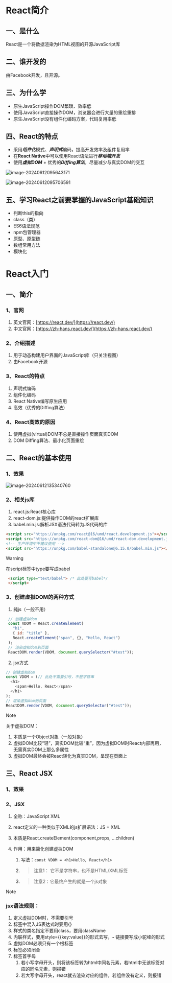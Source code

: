 # React简介

## 一、是什么

React是一个将数据渲染为HTML视图的开源JavaScript库

## 二、谁开发的

由Facebook开发，且开源。

## 三、为什么学

- 原生JavaScript操作DOM繁琐、效率低
- 使用JavaScript直接操作DOM，浏览器会进行大量的重绘重排
- 原生JavaScript没有组件化编码方案，代码复用率低

## 四、React的特点

- 采用***组件化***模式、***声明式***编码，提高开发效率及组件复用率
- 在**React Native**中可以使用React语法进行***移动端开发***
- 使用***虚拟DOM*** + 优秀的***Diffing算法***，尽量减少与真实DOM的交互

![image-20240612095643171](C:\Users\whz\AppData\Roaming\Typora\typora-user-images\image-20240612095643171.png)

![image-20240612095706591](C:\Users\whz\AppData\Roaming\Typora\typora-user-images\image-20240612095706591.png)

## 五、学习React之前要掌握的JavaScript基础知识

- 判断this的指向
- class（类）
- ES6语法规范
- npm包管理器
- 原型、原型链
- 数组常用方法
- 模块化

# React入门

## 一、简介

### 1、官网

1. 英文官网：[https://react.dev/](https://react.dev/)
2. 中文官网：[https://zh-hans.react.dev/](https://zh-hans.react.dev/)

### 2、介绍描述

1. 用于动态构建用户界面的JavaScript库（只关注视图）
2. 由Facebook开源

### 3、React的特点

1. 声明式编码
2. 组件化编码
3. React Native编写原生应用
4. 高效（优秀的Diffing算法）

### 4、React高效的原因

1. 使用虚拟(virtual)DOM不总是直接操作页面真实DOM
2. DOM Diffing算法、最小化页面重绘

## 二、React的基本使用

### 1、效果

![image-20240612135340760](C:\Users\whz\AppData\Roaming\Typora\typora-user-images\image-20240612135340760.png)

### 2、相关js库

1. react.js:React核心库
2. react-dom.js:提供操作DOM的react扩展库
3. babel.min.js:解析JSX语法代码转为JS代码的库

```html
<script src="https://unpkg.com/react@16/umd/react.development.js"></script>
<script src="https://unpkg.com/react-dom@16/umd/react-dom.development.js"></script>
<!-- 生产环境中不建议使用 -->
<script src="https://unpkg.com/babel-standalone@6.15.0/babel.min.js"></script>
```

> [!WARNING]
>
> 在script标签中type要写成babel
>
> ```html
>  <script type="text/babel"> /* 此处要写babel*/
>  </script>
> ```

### 3、创建虚拟DOM的两种方式

1. 纯js（一般不用）

 ```js
  // 创建虚拟dom
  const VDOM = React.createElement(
    "h1",
    { id: "title" },
    React.createElement("span", {}, "Hello, React")
  ); 
  // 渲染虚拟dom到页面
  ReactDOM.render(VDOM, document.querySelector("#test"));
 ```

2. jsx方式

```js
// 创建虚拟dom
const VDOM = (// 此处不需要引号，不是字符串
  <h1>
    <span>Hello, React</span>
  </h1>
); 
// 渲染虚拟dom到页面
ReactDOM.render(VDOM, document.querySelector("#test"));
```

> [!NOTE]
>
> 关于虚拟DOM：
>
> 1. 本质是一个Object对象（一般对象）
> 2. 虚拟DOM比较“轻”，真实DOM比较“重”，因为虚拟DOM时React内部再用，无需真实DOM上那么多属性
> 3. 虚拟DOM最终会被React转化为真实DOM，呈现在页面上

## 三、React JSX

### 1、效果

### 2、JSX

1. 全称：JavaScript XML

2. react定义的一种类似于XML的js扩展语法：JS + XML

3. 本质是React.createElement(component,props, ...children)

4. 作用：用来简化创建虚拟DOM

   1. 写法：`const VDOM = <h1>Hello, React</h1>`

   2. > 注意1： 它不是字符串，也不是HTML/XML标签 

   3. > 注意2：它最终产生的就是一个js对象

      

> [!NOTE]
>
> ### jsx语法规则：
>
> 1. 定义虚拟DOM时，不需要引号
> 2. 标签中混入JS表达式时要用{}
> 3. 样式的类名指定不要用class，要用className
> 4. 内联样式，要用style={{key:value}}的形式去写，**-** 链接要写成小驼峰的形式
> 5. 虚拟DOM必须只有一个根标签
> 6. 标签必须闭合
> 7. 标签首字母
>    1. 若小写字母开头，则将该标签转为html中同名元素，若html中无该标签对应的同名元素，则报错
>    2. 若大写字母开头，react就去渲染对应的组件，若组件没有定义，则报错

